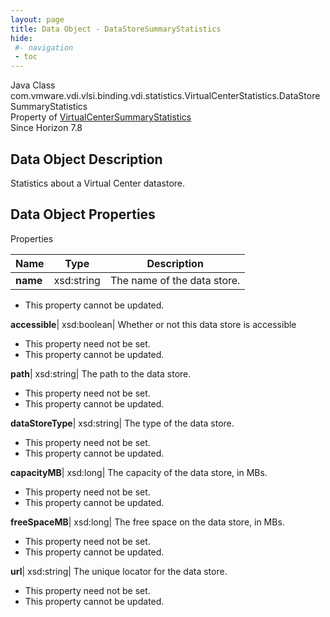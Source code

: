 ```yaml
---
layout: page
title: Data Object - DataStoreSummaryStatistics
hide:
 #- navigation
 - toc
---
```






Java Class
    com.vmware.vdi.vlsi.binding.vdi.statistics.VirtualCenterStatistics.DataStoreSummaryStatistics  
Property of
     [VirtualCenterSummaryStatistics](vdi.statistics.VirtualCenterStatistics.VirtualCenterSummaryStatistics.md#field_detail)  
Since 
    Horizon 7.8

## Data Object Description 

Statistics about a Virtual Center datastore. 

## Data Object Properties

Properties

Name |  Type |  Description   
---|---|---  
**name**|  xsd:string|  The name of the data store.   


* This property cannot be updated.

  
**accessible**|  xsd:boolean|  Whether or not this data store is accessible   


* This property need not be set.
* This property cannot be updated.

  
**path**|  xsd:string|  The path to the data store.   


* This property need not be set.
* This property cannot be updated.

  
**dataStoreType**|  xsd:string|  The type of the data store.   


* This property need not be set.
* This property cannot be updated.

  
**capacityMB**|  xsd:long|  The capacity of the data store, in MBs.   


* This property need not be set.
* This property cannot be updated.

  
**freeSpaceMB**|  xsd:long|  The free space on the data store, in MBs.   


* This property need not be set.
* This property cannot be updated.

  
**url**|  xsd:string|  The unique locator for the data store.   


* This property need not be set.
* This property cannot be updated.

  
  
  
  
  
  

